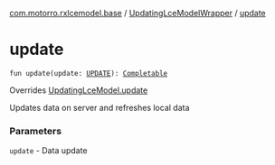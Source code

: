 [com.motorro.rxlcemodel.base](../index.md) / [UpdatingLceModelWrapper](index.md) / [update](./update.md)

# update

`fun update(update: `[`UPDATE`](index.md#UPDATE)`): `[`Completable`](http://reactivex.io/RxJava/2.x/javadoc/io/reactivex/Completable.html)

Overrides [UpdatingLceModel.update](../-updating-lce-model/update.md)

Updates data on server and refreshes local data

### Parameters

`update` - Data update
